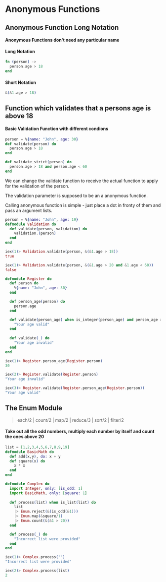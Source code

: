 # Anonymous Functions

## Anonymous Function Long Notation
#### Anonymous Functions don't need any particular name

#### Long Notation
```elixir
fn (person) ->
  person.age > 18
end
```

#### Short Notation
```elixir
&(&1.age > 18)
```

## Function which validates that a persons age is above 18

#### Basic Validation Function with different condions
```elixir
person = %{name: "John", age: 30}
def validate(person) do
  person.age > 18
end

def validate_strict(person) do
  person.age > 18 and person.age < 60
end
```
We can change the validate function to receive the actual function to apply for the validation of the person.

The validation parameter is supposed to be an a anonymous function.

Calling anonymous function is simple - just place a dot in fronty of them and pass an argument lists.
```elixir
person = %{name: "John", age: 19}
defmodule Validation do
  def validate(person, validation) do
    validation.(person)
  end
end

iex(1)> Validation.validate(person, &(&1.age > 18))
true

iex(1)> Validation.validate(person, &(&1.age > 20 and &1.age < 60))
false
```

```elixir
defmodule Register do
  def person do
    %{name: "John", age: 30}
  end

  def person_age(person) do
    person.age
  end

  def validate(person_age) when is_integer(person_age) and person_age > 18 do
    "Your age valid"
  end
  
  def validate(_) do
    "Your age invalid"
  end
end

iex(1)> Register.person_age(Register.person)
30

iex(2)> Register.validate(Register.person)  
"Your age invalid"

iex(3)> Register.validate(Register.person_age(Register.person))
"Your age valid"

```

## The Enum Module
> each/2 | count/2 | map/2 | reduce/3 | sort/2 | filter/2

#### Take out all the odd numbers, multiply each number by itself and count the ones above 20
```elixir
list = [1,2,3,4,5,6,7,8,9,19]
defmodule BasicMath do
  def add(x,y), do: x + y
  def square(x) do
    x * x
  end
end

defmodule Complex do
  import Integer, only: [is_odd: 1]
  import BasicMath, only: [square: 1]
  
  def process(list) when is_list(list) do
    list
    |> Enum.reject(&(is_odd(&1)))
    |> Enum.map(&square/1)
    |> Enum.count(&(&1 > 20))
  end

  def process(_) do
    "Incorrect list were provided"
  end
end

iex(1)> Complex.process("")
"Incorrect list were provided"

iex(2)> Complex.process(list)
2
```
